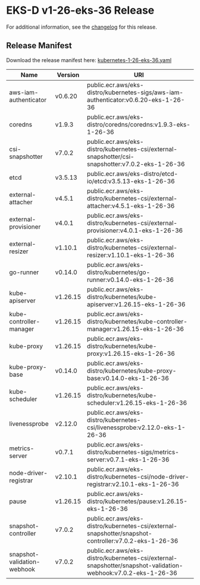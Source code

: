 # EKS-D v1-26-eks-36 Release

For additional information, see the [changelog](CHANGELOG-v1-26-eks-36.md) for this release.

## Release Manifest

Download the release manifest here: [kubernetes-1-26-eks-36.yaml](https://distro.eks.amazonaws.com/kubernetes-1-26/kubernetes-1-26-eks-36.yaml)

| Name | Version | URI |
|------|---------|-----|
| aws-iam-authenticator | v0.6.20 | public.ecr.aws/eks-distro/kubernetes-sigs/aws-iam-authenticator:v0.6.20-eks-1-26-36 |
| coredns | v1.9.3 | public.ecr.aws/eks-distro/coredns/coredns:v1.9.3-eks-1-26-36 |
| csi-snapshotter | v7.0.2 | public.ecr.aws/eks-distro/kubernetes-csi/external-snapshotter/csi-snapshotter:v7.0.2-eks-1-26-36 |
| etcd | v3.5.13 | public.ecr.aws/eks-distro/etcd-io/etcd:v3.5.13-eks-1-26-36 |
| external-attacher | v4.5.1 | public.ecr.aws/eks-distro/kubernetes-csi/external-attacher:v4.5.1-eks-1-26-36 |
| external-provisioner | v4.0.1 | public.ecr.aws/eks-distro/kubernetes-csi/external-provisioner:v4.0.1-eks-1-26-36 |
| external-resizer | v1.10.1 | public.ecr.aws/eks-distro/kubernetes-csi/external-resizer:v1.10.1-eks-1-26-36 |
| go-runner | v0.14.0 | public.ecr.aws/eks-distro/kubernetes/go-runner:v0.14.0-eks-1-26-36 |
| kube-apiserver | v1.26.15 | public.ecr.aws/eks-distro/kubernetes/kube-apiserver:v1.26.15-eks-1-26-36 |
| kube-controller-manager | v1.26.15 | public.ecr.aws/eks-distro/kubernetes/kube-controller-manager:v1.26.15-eks-1-26-36 |
| kube-proxy | v1.26.15 | public.ecr.aws/eks-distro/kubernetes/kube-proxy:v1.26.15-eks-1-26-36 |
| kube-proxy-base | v0.14.0 | public.ecr.aws/eks-distro/kubernetes/kube-proxy-base:v0.14.0-eks-1-26-36 |
| kube-scheduler | v1.26.15 | public.ecr.aws/eks-distro/kubernetes/kube-scheduler:v1.26.15-eks-1-26-36 |
| livenessprobe | v2.12.0 | public.ecr.aws/eks-distro/kubernetes-csi/livenessprobe:v2.12.0-eks-1-26-36 |
| metrics-server | v0.7.1 | public.ecr.aws/eks-distro/kubernetes-sigs/metrics-server:v0.7.1-eks-1-26-36 |
| node-driver-registrar | v2.10.1 | public.ecr.aws/eks-distro/kubernetes-csi/node-driver-registrar:v2.10.1-eks-1-26-36 |
| pause | v1.26.15 | public.ecr.aws/eks-distro/kubernetes/pause:v1.26.15-eks-1-26-36 |
| snapshot-controller | v7.0.2 | public.ecr.aws/eks-distro/kubernetes-csi/external-snapshotter/snapshot-controller:v7.0.2-eks-1-26-36 |
| snapshot-validation-webhook | v7.0.2 | public.ecr.aws/eks-distro/kubernetes-csi/external-snapshotter/snapshot-validation-webhook:v7.0.2-eks-1-26-36 |
